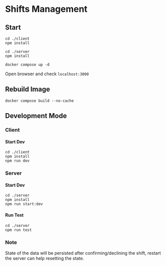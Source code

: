 # Shifts Management

## Start
```
cd ./client
npm install

cd ./server
npm install

docker compose up -d
```

Open browser and check `localhost:3000`

## Rebuild Image
```
docker compose build --no-cache
```

## Development Mode

### Client 

#### Start Dev
```
cd ./client
npm install
npm run dev
```

### Server

#### Start Dev
```
cd ./server
npm install
npm run start:dev
```

#### Run Test
```
cd ./server
npm run test
```

### Note
State of the data will be persisted after confirming/declining the shift, 
restart the server can help resetting the state.
